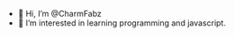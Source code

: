- 👋 Hi, I’m @CharmFabz
- 👀 I’m interested in learning programming and javascript.

<!---
CharmFabz/CharmFabz is a ✨ special ✨ repository because its `README.md` (this file) appears on your GitHub profile.
You can click the Preview link to take a look at your changes.
--->
